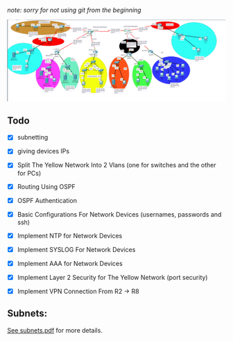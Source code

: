 ﻿*note: sorry for not using git from the beginning*

![Screenshot](Assets/screenshot.png)

## Todo

- [x] subnetting
- [x] giving devices IPs
- [x] Split The Yellow Network Into 2 Vlans (one for switches and the other for PCs)
- [x] Routing Using OSPF
- [x] OSPF Authentication
- [x] Basic Configurations For Network Devices (usernames, passwords and ssh)
- [x] Implement NTP for Network Devices
- [x] Implement SYSLOG For Network Devices
- [x] Implement AAA for Network Devices
- [x] Implement Layer 2 Security for The Yellow Network (port security)
- [x] Implement VPN Connection From R2 -> R8


## Subnets:
 [See subnets.pdf](Assets/subnets.pdf) for more details.
